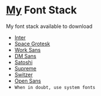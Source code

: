 # [My](http://in.milind.live) Font Stack

My font stack available to download

- [Inter](./zipped/Inter.zip)
- [Space Grotesk](./zipped/Space_Grotesk.zip)
- [Work Sans](./zipped/Work_Sans.zip)
- [DM Sans](./zipped/DM_Sans.zip)
- [Satoshi](./zipped/Satoshi_Complete.zip)
- [Supreme](./zipped/Supreme_Complete.zip)
- [Switzer](./zipped/Switzer_Complete.zip)
- [Open Sans](./zipped/Open_Sans.zip)
- `When in doubt, use system fonts`
